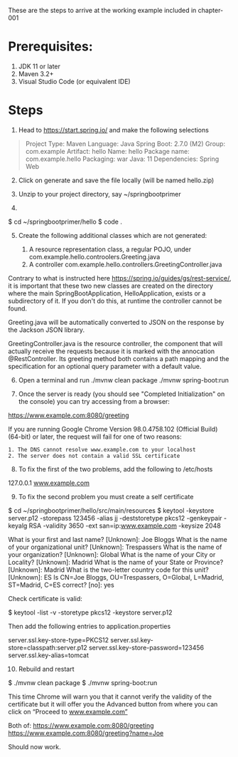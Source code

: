 These are the steps to arrive at the working example included in chapter-001

# Prerequisites:
1. JDK 11 or later
2. Maven 3.2+
3. Visual Studio Code (or equivalent IDE)

# Steps
1. Head to https://start.spring.io/ and make the following selections
> Project Type: Maven
> Language: Java
> Spring Boot: 2.7.0 (M2)
> Group: com.example
> Artifact: hello
> Name: hello
> Package name: com.example.hello
> Packaging: war
> Java: 11
> Dependencies: Spring Web

2. Click on generate and save the file locally (will be named hello.zip)

3. Unzip to your project directory, say ~/springbootprimer

4. 
$ cd ~/springbootprimer/hello
$ code .

5. Create the following additional classes which are not generated:

    1. A resource representation class, a regular POJO, under com.example.hello.controolers.Greeting.java
    2. A controller com.example.hello.controllers.GreetingController.java

Contrary to what is instructed here https://spring.io/guides/gs/rest-service/, it is important that these two
new classes are created on the directory where the main SpringBootApplication, HelloApplication, exists or a 
subdirectory of it.  If you don't do this, at runtime the controller cannot be found.

Greeting.java will be automatically converted to JSON on the response by the Jackson JSON library.

GreetingController.java is the resource controller, the component that will
actually receive the requests because it is marked with the annocation @RestController.  Its greeting method both contains a path mapping and the specification for an optional query parameter with a default value.

6. Open a terminal and run
./mvnw clean package
./mvnw spring-boot:run

7. Once the server is ready (you should see "Completed Initialization" on the console) you can try accessing from a browser:

https://www.example.com:8080/greeting

If you are running Google Chrome Version 98.0.4758.102 (Official Build) (64-bit) or later, the request will fail for one of two reasons:

    1. The DNS cannot resolve www.example.com to your localhost
    2. The server does not contain a valid SSL certificate

8. To fix the first of the two problems, add the following to /etc/hosts

127.0.0.1       www.example.com

9. To fix the second problem you must create a self certificate

$ cd ~/springbootprimer/hello/src/main/resources
$ keytool -keystore server.p12 -storepass 123456 -alias jj -deststoretype pkcs12 -genkeypair -keyalg RSA -validity 3650 -ext san=ip:www.example.com -keysize 2048

What is your first and last name?
  [Unknown]:  Joe Bloggs
What is the name of your organizational unit?
  [Unknown]:  Trespassers
What is the name of your organization?
  [Unknown]:  Global
What is the name of your City or Locality?
  [Unknown]:  Madrid
What is the name of your State or Province?
  [Unknown]:  Madrid
What is the two-letter country code for this unit?
  [Unknown]:  ES
Is CN=Joe Bloggs, OU=Trespassers, O=Global, L=Madrid, ST=Madrid, C=ES correct?
  [no]:  yes

Check certificate is valid:

$ keytool -list -v -storetype pkcs12 -keystore server.p12

Then add the following entries to application.properties

server.ssl.key-store-type=PKCS12
server.ssl.key-store=classpath:server.p12
server.ssl.key-store-password=123456
server.ssl.key-alias=tomcat

10. Rebuild and restart

$ ./mvnw clean package
$ ./mvnw spring-boot:run

This time Chrome will warn you that it cannot verify the validity of the certificate but it will offer you the Advanced button from where you can click on “Proceed to www.example.com”

Both of:
https://www.example.com:8080/greeting
https://www.example.com:8080/greeting?name=Joe

Should now work.
